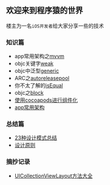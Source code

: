 ## 欢迎来到程序猿的世界

楼主为一名`iOS开发者`给大家分享一些的技术

### 知识篇
* app常用架构之[mvvm](https://github.com/MrDeveloperLiu/Blog/blob/master/knowledge/mvvm.md)
* objc关键字[weak](https://github.com/MrDeveloperLiu/Blog/blob/master/knowledge/weak.md)
* objc中泛型[generic](https://github.com/MrDeveloperLiu/Blog/blob/master/knowledge/generic.md)
* ARC之[autoreleasepool](https://github.com/MrDeveloperLiu/Blog/blob/master/knowledge/autoreleasepool.md)
* 你不太了解的[isEqual](https://github.com/MrDeveloperLiu/Blog/blob/master/knowledge/isEqual.md)
* objc之[block](https://github.com/MrDeveloperLiu/Blog/blob/master/knowledge/block.md)
* [使用cocoapods进行组件化](https://github.com/MrDeveloperLiu/Blog/blob/master/knowledge/使用cocoapods进行组件化.md)
* [app常用架构](https://github.com/MrDeveloperLiu/Blog/blob/master/knowledge/App常用架构.md)

### 总结篇
* [23种设计模式总结](https://github.com/MrDeveloperLiu/Blog/blob/master/summary/23种设计模式总结.md)
* [设计原则](https://github.com/MrDeveloperLiu/Blog/blob/master/summary/设计原则.md)

### 摘抄记录
* [UICollectionViewLayout方法大全](https://github.com/MrDeveloperLiu/Blog/blob/master/summary/UICollectionViewLayout.md)

